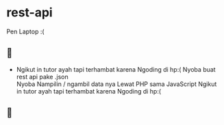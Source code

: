 # rest-api
Pen Laptop :(

## 📝
* Ngikut in tutor ayah tapi terhambat karena Ngoding di hp:(
Nyoba buat rest api pake .json        
Nyoba Nampilin / ngambil data nya Lewat PHP sama JavaScript
Ngikut in tutor ayah tapi terhambat karena Ngoding di hp:(
## 💙

